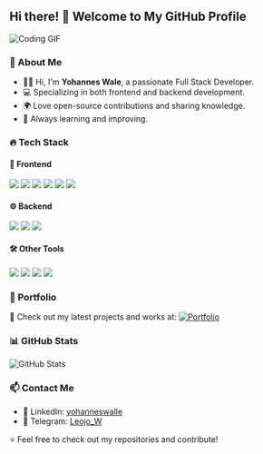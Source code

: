 ## Hi there! 👋 Welcome to My GitHub Profile

![Coding GIF](https://media.giphy.com/media/qgQUggAC3Pfv687qPC/giphy.gif)

### 🚀 About Me
- 👨‍💻 Hi, I'm **Yohannes Wale**, a passionate Full Stack Developer.
- 💻 Specializing in both frontend and backend development.
- 🌍 Love open-source contributions and sharing knowledge.
- 🎯 Always learning and improving.

### 🔥 Tech Stack
#### 🚀 Frontend
<p>
  <img src="https://img.shields.io/badge/Code-React-blue?style=for-the-badge&logo=react"/>
  <img src="https://img.shields.io/badge/Code-Next.js-black?style=for-the-badge&logo=next.js"/>
  <img src="https://img.shields.io/badge/Code-TailwindCSS-blue?style=for-the-badge&logo=tailwind-css"/>
  <img src="https://img.shields.io/badge/Code-HTML5-orange?style=for-the-badge&logo=html5"/>
  <img src="https://img.shields.io/badge/Code-JavaScript-yellow?style=for-the-badge&logo=javascript"/>
  <img src="https://img.shields.io/badge/Code-CSS3-blue?style=for-the-badge&logo=css3"/>
</p>

#### ⚙️ Backend
<p>
  <img src="https://img.shields.io/badge/Code-Node.js-green?style=for-the-badge&logo=node.js"/>
  <img src="https://img.shields.io/badge/Database-MongoDB-brightgreen?style=for-the-badge&logo=mongodb"/>
  <img src="https://img.shields.io/badge/Database-MySQL-blue?style=for-the-badge&logo=mysql"/>
</p>

#### 🛠️ Other Tools
<p>
  <img src="https://img.shields.io/badge/Deploy-Vercel-black?style=for-the-badge&logo=vercel"/>
  <img src="https://img.shields.io/badge/Deploy-OnRender-purple?style=for-the-badge&logo=render"/>
  <img src="https://img.shields.io/badge/API-Postman-orange?style=for-the-badge&logo=postman"/>
  <img src="https://img.shields.io/badge/Version%20Control-GitHub-black?style=for-the-badge&logo=github"/>
</p>

### 🌟 Portfolio
🚀 Check out my latest projects and works at:
[![Portfolio](https://img.shields.io/badge/Portfolio-Visit-blueviolet?style=for-the-badge&logo=google-chrome)](https://leojo-portfolio.vercel.app)

### 📊 GitHub Stats
![GitHub Stats](https://github-readme-stats.vercel.app/api?username=johnwalle&show_icons=true&theme=radical)

### 📫 Contact Me
- 🔗 LinkedIn: [yohanneswalle](https://www.linkedin.com/in/yohanneswalle)
- 💬 Telegram: [Leojo_W](https://t.me/Leojo_W)

⭐️ Feel free to check out my repositories and contribute!

